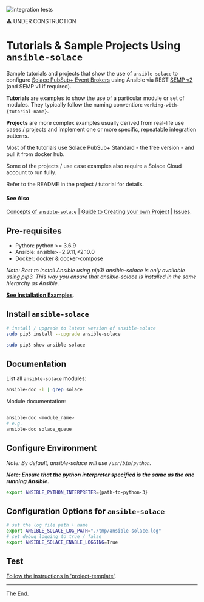 
![integration tests](https://github.com/solace-iot-team/ansible-solace/workflows/integration%20tests/badge.svg)

:warning: UNDER CONSTRUCTION

# Tutorials & Sample Projects Using `ansible-solace`

Sample tutorials and projects that show the use of `ansible-solace` to configure [Solace PubSub+ Event Brokers](https://solace.com/products/event-broker/) using Ansible via REST [SEMP v2](https://docs.solace.com/SEMP/Using-SEMP.htm) (and SEMP v1 if required).

**Tutorials** are examples to show the use of a particular module or set of modules.
They typically follow the naming convention: `working-with-{tutorial-name}`.

**Projects** are more complex examples usually derived from real-life use cases / projects and
implement one or more specific, repeatable integration patterns.

Most of the tutorials use Solace PubSub+ Standard - the free version - and pull it from docker hub.

Some of the projects / use case examples also require a Solace Cloud account to run fully.

Refer to the README in the project / tutorial for details.

#### See Also

[Concepts of `ansible-solace`](./Concepts.md) |
[Guide to Creating your own Project](./project-template) |
[Issues](https://github.com/solace-iot-team/ansible-solace/issues).

## Pre-requisites

* Python: python >= 3.6.9
* Ansible: ansible>=2.9.11,<2.10.0
* Docker: docker & docker-compose

_Note: Best to install Ansible using pip3! ansible-solace is only available using pip3. This way you ensure that ansible-solace is installed in the same hierarchy as Ansible._

[**See Installation Examples**](./Install.md).

## Install `ansible-solace`

````bash
# install / upgrade to latest version of ansible-solace
sudo pip3 install --upgrade ansible-solace

sudo pip3 show ansible-solace
````

## Documentation

List all `ansible-solace` modules:
````bash
ansible-doc -l | grep solace
````

Module documentation:

````bash

ansible-doc <module_name>
# e.g.
ansible-doc solace_queue

````

## Configure Environment

_Note: By default, ansible-solace will use `/usr/bin/python`._

**_Note: Ensure that the python interpreter specified is the same as the one running Ansible._**

````bash
export ANSIBLE_PYTHON_INTERPRETER={path-to-python-3}
````

## Configuration Options for `ansible-solace`
````bash
# set the log file path + name
export ANSIBLE_SOLACE_LOG_PATH="./tmp/ansible-solace.log"
# set debug logging to true / false
export ANSIBLE_SOLACE_ENABLE_LOGGING=True
````

## Test

[Follow the instructions in 'project-template'](./project-template/README.md).

---
The End.
